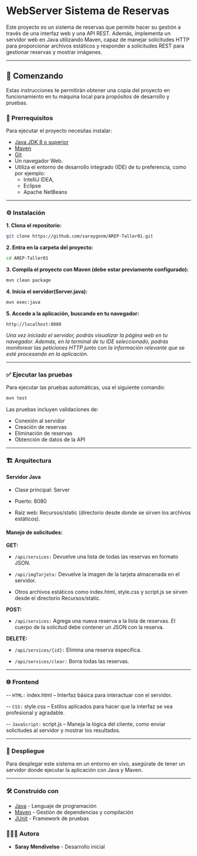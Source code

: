 # WebServer Sistema de Reservas

Este proyecto es un sistema de reservas que permite hacer su gestión a 
través de una interfaz web y una API REST. Además, implementa un servidor web en Java utilizando
Maven, capaz de manejar solicitudes HTTP para proporcionar archivos estáticos
y responder a solicitudes REST para gestionar reservas y mostrar imágenes.

-------------
## 📍 Comenzando
Estas instrucciones te permitirán obtener una copia del proyecto en funcionamiento en tu máquina local para propósitos de desarrollo y pruebas.

### 🔧 Prerrequisitos

Para ejecutar el proyecto necesitas instalar:
- [Java JDK 8 o superior](https://www.oracle.com/java/technologies/javase-jdk11-downloads.html)
- [Maven](https://maven.apache.org/download.cgi)
- [Git](https://git-scm.com/)
- Un navegador Web.
- Utiliza el entorno de desarrollo integrado (IDE) de tu preferencia, como por ejemplo: 
  - IntelliJ IDEA, 
  - Eclipse 
  - Apache NetBeans
------------------
### ⚙️ Instalación

**1. Clona el repositorio:**
   ```sh
   git clone https://github.com/saraygonm/AREP-Taller01.git
   ```

**2. Entra en la carpeta del proyecto:**
   ```sh
   cd AREP-Taller01
   ```

**3. Compila el proyecto con Maven (debe estar previamente configurado):**
   ```sh
   mvn clean package
   ```

**4. Inicia el servidor(Server.java):**
   ```sh
   mvn exec:java
   ```

**5. Accede a la aplicación, buscando en tu navegador:**
   ```
   http://localhost:8080
   ```
*Una vez iniciado el servidor, podrás visualizar la página web en tu navegador.
Además, en la terminal de tu IDE seleccionado, podrás monitorear las 
peticiones HTTP junto con la información relevante que se esté procesando en 
la aplicación.*


---------------------
### ✅ Ejecutar las pruebas

Para ejecutar las pruebas automáticas, usa el siguiente comando:
```sh
mvn test
```

Las pruebas incluyen validaciones de:
- Conexión al servidor
- Creación de reservas
- Eliminación de reservas
- Obtención de datos de la API
------------------------------
### 🏗️ Arquitectura

#### Servidor Java

- Clase principal: Server

- Puerto: 8080

- Raíz web: Recursos/static (directorio desde donde se sirven los archivos estáticos).

#### Manejo de solicitudes:

**GET:**

- `/api/services:` Devuelve una lista de todas las reservas en formato JSON.

- `/api/imgTarjeta:` Devuelve la imagen de la tarjeta almacenada en el servidor.

- Otros archivos estáticos como index.html, style.css y script.js se sirven desde el directorio Recursos/static.

**POST:**

- `/api/services:` Agrega una nueva reserva a la lista de reservas. El cuerpo de la solicitud debe contener un JSON con la reserva.

**DELETE:**

- `/api/services/{id}:` Elimina una reserva específica.

- `/api/services/clear:` Borra todas las reservas.

-------------------- 
### 🌐 Frontend

-- `HTML:` index.html – Interfaz básica para interactuar con el servidor.

-- `CSS:` style.css – Estilos aplicados para hacer que la interfaz se vea profesional y agradable.

-- `JavaScript:` script.js – Maneja la lógica del cliente, como enviar solicitudes al servidor y mostrar los resultados.

-------
### 🚀 Despliegue

Para desplegar este sistema en un entorno en vivo, asegúrate de tener un servidor donde ejecutar la aplicación con Java y Maven.


-----
### 🛠️ Construido con

- [Java](https://www.oracle.com/java/) - Lenguaje de programación
- [Maven](https://maven.apache.org/) - Gestión de dependencias y compilación
- [JUnit](https://junit.org/) - Framework de pruebas

### 👨🏼‍💻 Autora

- **Saray Mendivelso** - Desarrollo inicial


